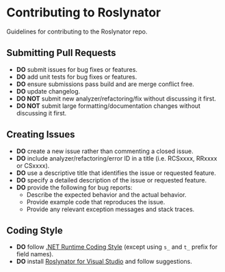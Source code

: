 # Contributing to Roslynator

Guidelines for contributing to the Roslynator repo.

## Submitting Pull Requests

* **DO** submit issues for bug fixes or features.
* **DO** add unit tests for bug fixes or features.
* **DO** ensure submissions pass build and are merge conflict free.
* **DO** update changelog.
* **DO NOT** submit new analyzer/refactoring/fix without discussing it first.
* **DO NOT** submit large formatting/documentation changes without discussing it first.

## Creating Issues

* **DO** create a new issue rather than commenting a closed issue.
* **DO** include analyzer/refactoring/error ID in a title (i.e. RCSxxxx, RRxxxx or CSxxxx).
* **DO** use a descriptive title that identifies the issue or requested feature.
* **DO** specify a detailed description of the issue or requested feature.
* **DO** provide the following for bug reports:
  * Describe the expected behavior and the actual behavior.
  * Provide example code that reproduces the issue.
  * Provide any relevant exception messages and stack traces.

## Coding Style

* **DO** follow [.NET Runtime Coding Style](https://github.com/dotnet/runtime/blob/main/docs/coding-guidelines/coding-style.md) (except using `s_` and `t_` prefix for field names).
* **DO** install [Roslynator for Visual Studio](https://marketplace.visualstudio.com/items?itemName=josefpihrt.Roslynator2019) and follow suggestions.
